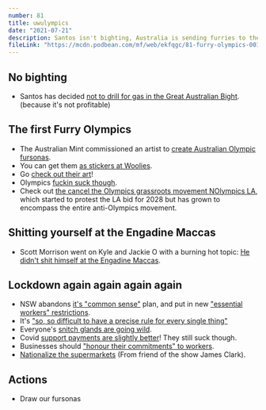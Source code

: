 ```yaml
---
number: 81
title: uwulympics
date: "2021-07-21"
description: Santos isn't bighting, Australia is sending furries to the Olympics, and we're back in lockdown and cooking our brains.
fileLink: "https://mcdn.podbean.com/mf/web/ekfqgc/81-furry-olympics-001.mp3"
---
```


## No bighting

- Santos has decided [not to drill for gas in the Great Australian Bight](https://www.abc.net.au/news/2021-07-16/sa-santos-ditches-plans-for-the-bight/100300824). (because it's not profitable)

## The first Furry Olympics

- The Australian Mint commissioned an artist to [create Australian Olympic fursonas](https://twitter.com/SailorFailures/status/1415241068061224962).
- You can get them [as stickers at Woolies](https://junkee.com/government-furry-olympics/301894).
- Go [check out their art](https://twitter.com/landegart)!
- Olympics [fuckin suck though](https://www.bbc.com/news/world-asia-57240044).
- Check out [the cancel the Olympics grassroots movement NOlympics LA](https://nolympicsla.com), which started to protest the LA bid for 2028 but has grown to encompass the entire anti-Olympics movement.

## Shitting yourself at the Engadine Maccas

- Scott Morrison went on Kyle and Jackie O with a burning hot topic: [He didn't shit himself at the Engadine Maccas](https://www.news.com.au/entertainment/tv/radio/scott-morrison-addresses-engadine-mcdonalds-rumour-on-kyle-and-jackie-o/news-story/3bad89c6cfb7479eee467fbdc8dbe04a).

## Lockdown again again again again

- NSW abandons [it's "common sense"](https://www.theguardian.com/australia-news/2021/jul/17/sydney-lockdown-shock-as-gladys-berejiklian-admits-nsw-has-failed-to-quash-covid-outbreak) plan, and put in new ["essential workers" restrictions](https://www.theguardian.com/australia-news/2021/jul/16/absolutely-confusing-businesses-suffering-in-sydney-lockdown-plead-for-certainty-over-whats-essential-work).
- It's ["so, so difficult to have a precise rule for every single thing"](https://www.abc.net.au/news/2021-07-16/sydney-covid-lockdown-retailers-open-jbhifi-gucci-lv/100296684)
- Everyone's [snitch glands are going wild](https://www.theguardian.com/commentisfree/2021/jul/14/the-snitch-nextdoor-when-is-it-ok-to-dob-on-your-neighbours-for-breaking-lockdown-rules).
- Covid [support payments are slightly better](https://www.theguardian.com/australia-news/2021/jul/21/coalition-pressured-to-expand-covid-disaster-payments-as-1-million-locked-down-australians-excluded)! They still suck though.
- Businesses should ["honour their commitments" to workers](https://www.theguardian.com/australia-news/2021/jul/13/peace-of-mind-morrison-and-nsw-announce-500m-a-week-support-package-for-locked-down-sydney).
- [Nationalize the supermarkets](https://jacobinmag.com/2021/07/nationalize-supermarkets-australia-agriculture-food-system-public-sector) (From friend of the show James Clark).

## Actions

- Draw our fursonas

